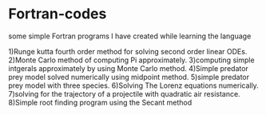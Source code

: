 # Fortran-codes
some simple Fortran programs I have created while learning the language

1)Runge kutta fourth order method for solving second order linear ODEs.
2)Monte Carlo method of computing Pi approximately.
3)computing simple intgerals approximately by using Monte Carlo method.
4)Simple predator prey model solved numerically using midpoint method.
5)simple predator prey model with three species.
6)Solving The Lorenz equations numerically.
7)solving for the trajectory of a projectile with quadratic air resistance.
8)Simple root finding program using the Secant method
